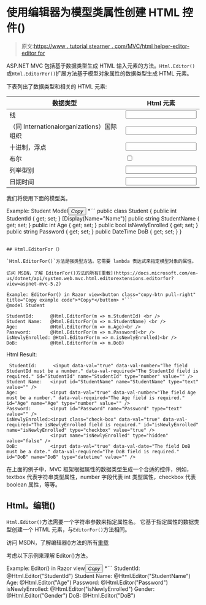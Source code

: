 # 使用编辑器为模型类属性创建 HTML 控件()

> 原文:[https://www . tutorial stearner . com/MVC/html helper-editor-editor for](https://www.tutorialsteacher.com/mvc/htmlhelper-editor-editorfor)

ASP.NET MVC 包括基于数据类型生成 HTML 输入元素的方法。`Html.Editor()`或`Html.EditorFor()`扩展方法基于模型对象属性的数据类型生成 HTML 元素。

下表列出了数据类型和相关的 HTML 元素:

| 数据类型 | Html 元素 |
| --- | --- |
| 线 | <input type="text"> |
| （同 Internationalorganizations）国际组织 | <input type="number"> |
| 十进制，浮点 | <input type="text"> |
| 布尔 | <input type="checkbox"> |
| 列举型别 | <input type="text"> |
| 日期时间 | <input type="datetime"> |

我们将使用下面的模型类。

Example: Student Model<button class="copy-btn pull-right" title="Copy example code">*Copy*</button> *```
public class Student
{
    public int StudentId { get; set; }
    [Display(Name="Name")]
    public string StudentName { get; set; }
    public int Age { get; set; }
    public bool isNewlyEnrolled { get; set; }
    public string Password { get; set; }
    public DateTime DoB { get; set; }
} 
```

## Html.EditorFor（）

`Html.EditorFor()`方法是强类型方法。它需要 lambda 表达式来指定模型对象的属性。

访问 MSDN，了解 EditorFor()方法的所有[重载](https://docs.microsoft.com/en-us/dotnet/api/system.web.mvc.html.editorextensions.editorfor?view=aspnet-mvc-5.2)

Example: EditorFor() in Razor view<button class="copy-btn pull-right" title="Copy example code">*Copy*</button> *```
@model Student

StudentId:      @Html.EditorFor(m => m.StudentId) <br />
Student Name:   @Html.EditorFor(m => m.StudentName) <br />
Age:            @Html.EditorFor(m => m.Age)<br />
Password:       @Html.EditorFor(m => m.Password)<br />
isNewlyEnrolled: @Html.EditorFor(m => m.isNewlyEnrolled)<br />
DoB:            @Html.EditorFor(m => m.DoB) 
```

Html Result:

```
 StudentId:      <input data-val="true" data-val-number="The field StudentId must be a number." data-val-required="The StudentId field is required." id="StudentId" name="StudentId" type="number" value="" /> 
Student Name:   <input id="StudentName" name="StudentName" type="text" value="" />
Age:            <input data-val="true" data-val-number="The field Age must be a number." data-val-required="The Age field is required." id="Age" name="Age" type="number" value="" />
Password:       <input id="Password" name="Password" type="text" value="" />
isNewlyEnrolled:<input class="check-box" data-val="true" data-val-required="The isNewlyEnrolled field is required." id="isNewlyEnrolled" name="isNewlyEnrolled" type="checkbox" value="true" />
                <input name="isNewlyEnrolled" type="hidden" value="false" />
DoB:            <input data-val="true" data-val-date="The field DoB must be a date." data-val-required="The DoB field is required." id="DoB" name="DoB" type="datetime" value="" /> 
```

在上面的例子中，MVC 框架根据属性的数据类型生成一个合适的控件，例如，textbox 代表字符串类型属性，number 字段代表 int 类型属性，checkbox 代表 boolean 属性，等等。

## Html。编辑()

`Html.Editor()`方法需要一个字符串参数来指定属性名。 它基于指定属性的数据类型创建一个 HTML 元素，与`EditorFor()`方法相同。

访问 MSDN，了解编辑器()方法的所有[重载](https://msdn.microsoft.com/en-us/library/system.web.mvc.html.editorextensions.editor(v=vs.118).aspx)

考虑以下示例来理解 Editor()方法。

Example: Editor() in Razor view<button class="copy-btn pull-right" title="Copy example code">*Copy*</button> *```
 StudentId:      @Html.Editor("StudentId")
Student Name:   @Html.Editor("StudentName")
Age:            @Html.Editor("Age")
Password:       @Html.Editor("Password")
isNewlyEnrolled: @Html.Editor("isNewlyEnrolled")
Gender:         @Html.Editor("Gender")
DoB:            @Html.Editor("DoB") 
```

